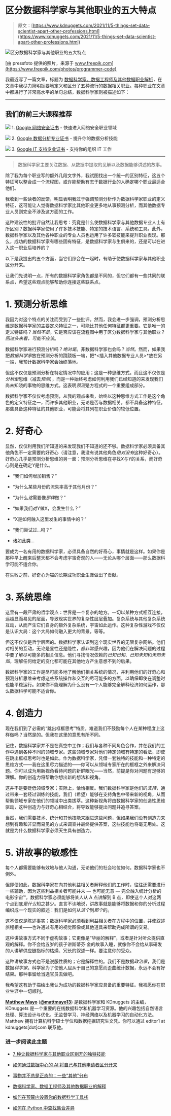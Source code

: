 # 区分数据科学家与其他职业的五大特点

> 原文：[https://www.kdnuggets.com/2021/11/5-things-set-data-scientist-apart-other-professions.html](https://www.kdnuggets.com/2021/11/5-things-set-data-scientist-apart-other-professions.html)

![区分数据科学家与其他职业的五大特点](../Images/0a9dba5793e120401007143d195febcf.png)

[由 pressfoto 提供的照片，来源于 www.freepik.com](https://www.freepik.com/photos/programmer-code)

我最近写了一篇文章，标题为 [数据科学家、数据工程师及其他数据职业解析](/2021/05/data-scientist-data-engineer-data-careers-explained.html)，在文章中我尽力简明扼要地定义和区分了五种流行的数据相关职业。每种职业在文章中都进行了非常高水平的单句总结，数据科学家则被描述如下：

* * *

## 我们的前三大课程推荐

![](../Images/0244c01ba9267c002ef39d4907e0b8fb.png) 1\. [Google 网络安全证书](https://www.kdnuggets.com/google-cybersecurity) - 快速进入网络安全职业领域

![](../Images/e225c49c3c91745821c8c0368bf04711.png) 2\. [Google 数据分析专业证书](https://www.kdnuggets.com/google-data-analytics) - 提升你的数据分析技能

![](../Images/0244c01ba9267c002ef39d4907e0b8fb.png) 3\. [Google IT 支持专业证书](https://www.kdnuggets.com/google-itsupport) - 支持你的组织 IT 工作

* * *

> 数据科学家主要关注数据、从数据中提取的见解以及数据能够讲述的故事。

除了我为每个职业写的额外几段文字外，我试图找出一个统一的区别特征，这五个特征可以整合成一个流程图，或许能帮助有志于数据行业的人确定哪个职业最适合他们。

我收到一些读者的反馈，明显表明我过于强调预测分析作为数据科学家职业的定义特征，这可能让人觉得数据科学家比其他职业更多地从事预测分析，而其他数据专业人员则完全不涉及这方面的工作。

这种建设性的批评自然让我思考：究竟是什么使数据科学家与其他数据专业人士有所区别？数据科学家使用了许多技术技能、特定的技术语言、系统和工具。此外，数据科学家以及其他各种职业的专业人员也运用了许多软技能来提升职业表现。那么，成功的数据科学家有哪些固有特征，是数据科学家与生俱来的，还是可以在进入这一职业后培养的？

以下是我提出的五个方面，当它们综合在一起时，有助于使数据科学家与其他职业区分开来。

让我们先说明一点，所有的数据科学家角色都是不同的，但它们都有一些共同的联系点，希望这些观点能够帮助你连接这些联系点。

# 1\. 预测分析思维

我因为对这个特点的关注而受到了一些批评。然而，我会进一步强调，预测分析思维是数据科学家的主要定义特征之一，可能比其他任何特征都更重要。它是唯一的定义特征吗？*当然不是*。它是否应该在流程图中用于区分数据科学家与其他职业？*回过头来看，可能不应该*。

数据科学家进行预测分析吗？*绝对是*。非数据科学家也会吗？*当然*。然而，如果我把*数据科学家*放在预测分析的跷跷板一端，把*<插入其他数据专业人员>*放在另一端，我预计数据科学家会始终落地。

但这不仅仅是预测分析在特定情况中的应用；这是一种思维方式。而且这不仅仅是*分析型*思维（减去*预测*），而是一种始终考虑如何利用我们已经知道的来发现我们尚未知晓的事物的思维方式。这表明*预测*是方程式的一个重要组成部分。

数据科学家不仅仅考虑预测，从我的观点来看，始终以这种思维方式工作是这个角色的定义特征之一，而许多其他职业，无论是否与数据相关，都不具备这种特征。那些具备这种特征的其他职业，可能会将其列在职业价值的较低位置。

# 2\. 好奇心

显然，仅仅利用我们所知道的来发现我们不知道的还不够。数据科学家必须具备其他角色不一定需要的好奇心（请注意，我没有说其他角色*绝对没有*这种好奇心）。好奇心几乎是预测分析思维的另一面：预测分析思维在寻找*X*与*Y*的关系，而好奇心则是在确定*Y*是什么。

+   “我们如何增加销售？”

+   “为什么某些月份的流失率高于其他月份？”

+   “为什么*这*需要像*那样*做？”

+   “如果我们对Y做X，会发生什么？”

+   “X是如何融入这里发生的事情中的？”

+   “我们尝试过...吗？”

+   诸如此类...

要成为一名有用的数据科学家，必须具备自然的好奇心，事情就是这样。如果你是那种早上醒来后整天都不会考虑宇宙奇观的人——无论从哪个层面——那么数据科学可能不适合你。

在失败之前，好奇心为猫的长期成功职业生涯做出了贡献。

# 3\. 系统思维

这里有一段严肃的哲学观点：世界是一个复杂的地方。一切以某种方式相互连接，远超显而易见的层面，导致现实世界的复杂性层层叠加。复杂系统与其他复杂系统互动，从而产生它们自身的额外复杂系统，宇宙如此运作。这种复杂性游戏不仅仅是认识大局：这个大局如何融入更大的背景，等等。

但这不仅仅是哲学层面的。数据科学家认识到这个现实世界的无限复杂网络。他们对相关的互动，无论是显性还是隐性，都非常感兴趣，因为他们在解决问题的过程中要了解尽可能多的相关信息。他们寻找情况依赖的*已知已知*、*已知未知*和*未知未知*，理解任何给定的变化都可能在其他地方产生意想不到的后果。

数据科学家的工作是尽可能多地了解他们相关系统的情况，并利用他们的好奇心和预测分析思维来考虑这些系统操作和交互的尽可能多的方面，以确保即使在调整时也能平稳运行。如果你不能理解为什么没有一个人能够完全解释经济如何运作，那么数据科学可能不适合你。

# 4. 创造力

现在我们到了必需的“跳出框框思考”特质。难道我们不鼓励每个人在某种程度上这样做吗？当然是的。但我在这里的意思有所不同。

记住，数据科学家并不是在真空中工作；我们与各种不同角色合作，并在我们的工作中遇到各种不同的领域专家。这些领域专家对他们特定领域有特定的看法，即使在跳出框框思考时也是如此。作为数据科学家，凭借一套独特的技能和一种特定的思维方式——我在这里尽力描述的——你可以从领域专家所在的框框之外来解决问题。你可以成为用新视角看待问题的新鲜眼光——当然，前提是你对问题有足够的理解。你的创造力将帮助你想出新的想法和视角。

这并不是要贬低领域专家；实际上，恰恰相反。我们数据科学家是他们的*支持*，通过带来一套经过训练的技能，我们（希望）能够在支持角色中带来新的视角，从而帮助领域专家在他们的领域中出类拔萃。这种新视角将由数据科学家的创造性思维驱动，这种创造力与好奇心相结合，将导致能够提出问题并追寻答案。

当然，我们需要技术、统计和其他技能来跟进这些问题，但如果我们没有创造力来想到有趣和非显而易见的方式来调查并最终提供答案，这些技能也将毫无用处。这就是为什么数据科学家必须天生具有创造力。

# 5\. 讲故事的敏感性

每个人都需要能够有效地与他人沟通，无论他们的社会地位如何。数据科学家也不例外。

但即便如此，数据科学家在向其他利益相关者解释他们的工作时，往往还需要进行一些辅助，因为这些利益相关者可能并未 — 也可能无意 — 完全融入统计分析的电影宇宙™。数据科学家必须能够将某人从 A 点讲解到 B 点，即使这个人对这两个点到底*是什么*知之甚少。直言不讳地说，讲故事就是能够将数据和你的分析过程编织成一个现实的叙述：我们是如何从*这个*到*那个*的。

这不仅仅是陈述事实；数据科学家必须看到利益相关者在方程中的位置，并使叙述旅程相关——也许通过有用的视觉图像或其他道具来帮助完成所谓的交易。

这种讲故事方式不同于虚构故事；它更像是“华丽的解释”，或者是针对听众提供直观的解释。你不会给五岁的孩子讲斯蒂芬·金的故事入睡，就像你不会给从事研发的人讲解供应链指标的枯燥、冗长的叙述一样。要注意你的受众。

这种讲故事方式也不是说服性质的；它是解释性的。我们不是数据*政治家*，我们是数据*科学家*。科学家为了使他人屈从于自己的意愿而歪曲统计数据，永远不会有好结果。那种事留给当选官员去做吧。

我希望这有助于描绘出我认为成功的数据科学家应具备的重要特征。我祝愿你在职业生涯中一切顺利。

**[Matthew Mayo](https://www.linkedin.com/in/mattmayo13/)** ([**@mattmayo13**](https://twitter.com/mattmayo13)) 是数据科学家和 KDnuggets 的主编，KDnuggets 是一个重要的在线数据科学和机器学习资源。他的兴趣包括自然语言处理、算法设计与优化、无监督学习、神经网络以及机器学习的自动化方法。Matthew 拥有计算机科学硕士学位和数据挖掘研究生文凭。你可以通过 editor1 at kdnuggets[dot]com 联系他。

### 进一步阅读此主题

+   [7 种让数据科学家与其他职业区别开的独特技能](https://www.kdnuggets.com/2022/05/7-unique-skills-set-data-scientists-apart-professions.html)

+   [如何通过数据中心的 AI 将自己与其他申请者区分开来](https://www.kdnuggets.com/2022/12/set-apart-applicants-datacentric-ai.html)

+   [事物并不总是正态的：一些“其他”分布](https://www.kdnuggets.com/2023/01/things-arent-always-normal-distributions.html)

+   [数据科学家、数据工程师及其他数据职业的解释](https://www.kdnuggets.com/2021/05/data-scientist-data-engineer-data-careers-explained.html)

+   [如何在预算内设置你的数据科学工具栈](https://www.kdnuggets.com/2022/01/data-science-stack-budget.html)

+   [如何在 Python 中查找集合差异](https://www.kdnuggets.com/2023/03/find-set-difference-python.html)
